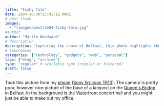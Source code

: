```yaml
---
title: "Fishy Tale"
date: 2004-10-30T15:01:12.000Z
# post thumb
images:
  - "/images/post/2004-fishy-tale.jpg"
#author
author: "Martin Woodward"
# description
description: "Capturing the charm of Belfast, this photo highlights the lamp post by Queen's Bridge, with the Waterfront concert hall and my office subtly behind."
# Taxonomies
categories: ["technology", "gadgets", "web", "personal"]
tags: ["blog", "archive"]
type: "regular" # available type (regular or featured)
draft: false
---
```

Took this picture from my [phone](http://www.amazon.co.uk/exec/obidos/ASIN/B0000C8RAY/woodwardwebcom) ([Sony Erricson T610](http://www.amazon.co.uk/exec/obidos/ASIN/B0000C8RAY/woodwardwebcom)).  The camera is pretty poor, however nice picture of the base of a lampost on the [Queen's Bridge in Belfast](http://www.multimap.com/map/browse.cgi?lat=54.6&lon=-5.9216&scale=5000&icon=x).  In the background is the [Waterfront](http://www.waterfront.co.uk/homepage.asp) concert hall and you might just be able to make out my office.